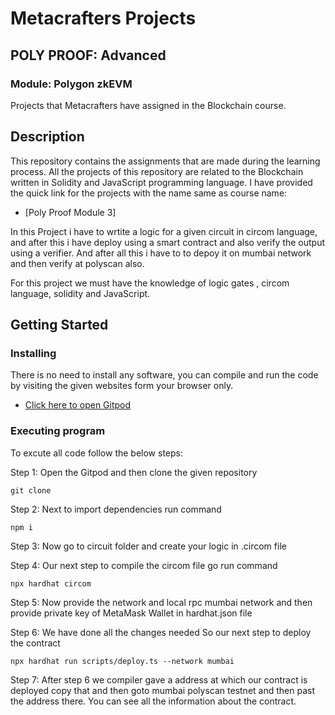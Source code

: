 
#  Metacrafters Projects  

## POLY PROOF: Advanced
### Module: Polygon zkEVM
Projects that Metacrafters have assigned in the Blockchain course.
## Description

This repository contains the assignments that are made during the learning process. All the projects of this repository are related to the Blockchain written in Solidity and JavaScript programming language. I have provided the quick link for the projects with the name same as course name:

* [Poly Proof Module 3]

In this Project i have to wrtite a logic for a given circuit in circom language, and after this i have deploy using a smart contract and also verify the output using a verifier. And after all this i have to to depoy it on mumbai network and then verify at polyscan also.  

For this project we must have the knowledge of logic gates , circom language, solidity and JavaScript.   


## Getting Started
### Installing
There is no need to install any software, you can compile and run the code by visiting the given websites form your browser only.

* [Click here to open Gitpod](https://gitpod.io/workspaces/)


### Executing program

To excute all code follow the below steps:

Step 1: Open the Gitpod and then clone the given repository

    git clone

Step 2: Next to import dependencies run command

    npm i

Step 3: Now go to circuit folder and create your logic in .circom file

Step 4: Our next step to compile the circom file go run command

    npx hardhat circom

Step 5: Now provide the network and local rpc mumbai network and then provide private key of MetaMask Wallet in hardhat.json file

Step 6: We have done all the changes needed So our next step to deploy the contract 

    npx hardhat run scripts/deploy.ts --network mumbai

Step 7: After step 6 we compiler gave a address at which our contract is deployed copy that and then goto mumbai polyscan testnet and then past the address there. You can see all the information about the contract.